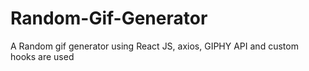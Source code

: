 # Random-Gif-Generator
A Random gif generator using React JS, axios, GIPHY API and custom hooks are used
